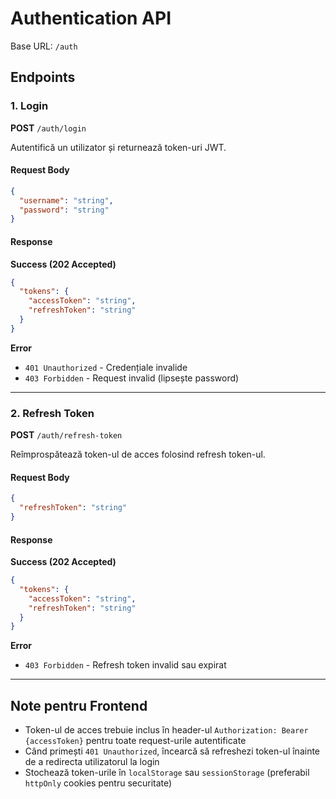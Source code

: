# Authentication API

Base URL: `/auth`

## Endpoints

### 1. Login
**POST** `/auth/login`

Autentifică un utilizator și returnează token-uri JWT.

#### Request Body
```json
{
  "username": "string",
  "password": "string"
}
```

#### Response
**Success (202 Accepted)**
```json
{
  "tokens": {
    "accessToken": "string",
    "refreshToken": "string"
  }
}
```

**Error**
- `401 Unauthorized` - Credențiale invalide
- `403 Forbidden` - Request invalid (lipsește password)

---

### 2. Refresh Token
**POST** `/auth/refresh-token`

Reîmprospătează token-ul de acces folosind refresh token-ul.

#### Request Body
```json
{
  "refreshToken": "string"
}
```

#### Response
**Success (202 Accepted)**
```json
{
  "tokens": {
    "accessToken": "string",
    "refreshToken": "string"
  }
}
```

**Error**
- `403 Forbidden` - Refresh token invalid sau expirat

---

## Note pentru Frontend
- Token-ul de acces trebuie inclus în header-ul `Authorization: Bearer {accessToken}` pentru toate request-urile autentificate
- Când primești `401 Unauthorized`, încearcă să refreshezi token-ul înainte de a redirecta utilizatorul la login
- Stochează token-urile în `localStorage` sau `sessionStorage` (preferabil `httpOnly` cookies pentru securitate)

